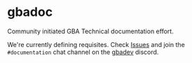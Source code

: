 # gbadoc

Community initiated GBA Technical documentation effort.

We're currently defining requisites. Check [Issues](https://github.com/gbdev/gbadoc/issues/) and join the `#documentation` chat channel on the [gbadev](https://discord.io/gbadev) discord.
